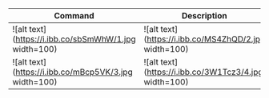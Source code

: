 | Command | Description |
| --- | --- |
| ![alt text](https://i.ibb.co/sbSmWhW/1.jpg width=100) | ![alt text](https://i.ibb.co/MS4ZhQD/2.jpg width=100) |
|![alt text](https://i.ibb.co/mBcp5VK/3.jpg width=100) | ![alt text](https://i.ibb.co/3W1Tcz3/4.jpg width=100) |

